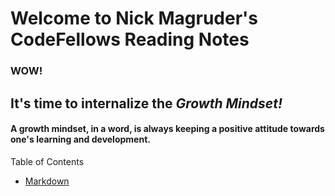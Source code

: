 
# Welcome to Nick Magruder's CodeFellows Reading Notes
### WOW!

## It's time to internalize the ***Growth Mindset!***

#### A growth mindset, in a word, is always keeping a positive attitude towards one's learning and development. 


Table of Contents
* [Markdown](markdown.md)


